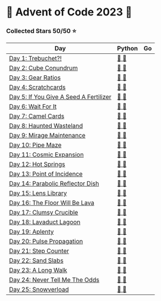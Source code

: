# 🎄 Advent of Code 2023 🎄

### Collected Stars 50/50 ⭐

| Day                                                                             | Python                     | Go  |
| ------------------------------------------------------------------------------- | -------------------------- | --- |
| [Day 1: Trebuchet?!](https://adventofcode.com/2023/day/1)                       | [🐍 🐍](./python/day01.py) |     |
| [Day 2: Cube Conundrum](https://adventofcode.com/2023/day/2)                    | [🐍 🐍](./python/day02.py) |     |
| [Day 3: Gear Ratios](https://adventofcode.com/2023/day/3)                       | [🐍 🐍](./python/day03.py) |     |
| [ Day 4: Scratchcards ](https://adventofcode.com/2023/day/4)                    | [🐍 🐍](./python/day04.py) |     |
| [ Day 5: If You Give A Seed A Fertilizer ](https://adventofcode.com/2023/day/5) | [🐍 🐍](./python/day05.py) |     |
| [ Day 6: Wait For It ](https://adventofcode.com/2023/day/6)                     | [🐍 🐍](./python/day06.py) |     |
| [ Day 7: Camel Cards ](https://adventofcode.com/2023/day/7)                     | [🐍 🐍](./python/day07.py) |     |
| [ Day 8: Haunted Wasteland ](https://adventofcode.com/2023/day/8)               | [🐍 🐍](./python/day08.py) |     |
| [ Day 9: Mirage Maintenance ](https://adventofcode.com/2023/day/9)              | [🐍 🐍](./python/day09.py) |     |
| [ Day 10: Pipe Maze ](https://adventofcode.com/2023/day/10)                     | [🐍 🐍](./python/day10.py) |     |
| [ Day 11: Cosmic Expansion ](https://adventofcode.com/2023/day/11)              | [🐍 🐍](./python/day11.py) |     |
| [ Day 12: Hot Springs ](https://adventofcode.com/2023/day/12)                   | [🐍 🐍](./python/day12.py) |     |
| [ Day 13: Point of Incidence ](https://adventofcode.com/2023/day/13)            | [🐍 🐍](./python/day13.py) |     |
| [ Day 14: Parabolic Reflector Dish ](https://adventofcode.com/2023/day/14)      | [🐍 🐍](./python/day14.py) |     |
| [ Day 15: Lens Library ](https://adventofcode.com/2023/day/15)                  | [🐍 🐍](./python/day15.py) |     |
| [ Day 16: The Floor Will Be Lava ](https://adventofcode.com/2023/day/16)        | [🐍 🐍](./python/day16.py) |     |
| [ Day 17: Clumsy Crucible ](https://adventofcode.com/2023/day/17)               | [🐍 🐍](./python/day17.py) |     |
| [ Day 18: Lavaduct Lagoon ](https://adventofcode.com/2023/day/18)               | [🐍 🐍](./python/day18.py) |     |
| [ Day 19: Aplenty ](https://adventofcode.com/2023/day/19)                       | [🐍 🐍](./python/day19.py) |     |
| [ Day 20: Pulse Propagation ](https://adventofcode.com/2023/day/20)             | [🐍 🐍](./python/day20.py) |     |
| [ Day 21: Step Counter ](https://adventofcode.com/2023/day/21)                  | [🐍 🐍](./python/day21.py) |     |
| [ Day 22: Sand Slabs ](https://adventofcode.com/2023/day/22)                    | [🐍 🐍](./python/day22.py) |     |
| [ Day 23: A Long Walk ](https://adventofcode.com/2023/day/23)                   | [🐍 🐍](./python/day23.py) |     |
| [ Day 24: Never Tell Me The Odds ](https://adventofcode.com/2023/day/24)        | [🐍 🐍](./python/day24.py) |     |
| [ Day 25: Snowverload ](https://adventofcode.com/2023/day/25)                   | [🐍 🐍](./python/day25.py) |     |
